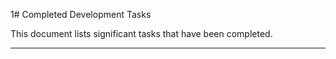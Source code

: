 1# Completed Development Tasks

This document lists significant tasks that have been completed.

---
